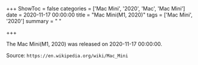 +++
ShowToc = false
categories = ['Mac Mini', '2020', 'Mac', 'Mac Mini']
date = 2020-11-17 00:00:00
title = "Mac Mini(M1, 2020)"
tags = ['Mac Mini', '2020']
summary = " "

+++

The Mac Mini(M1, 2020) was released on 2020-11-17 00:00:00.

Source: `https://en.wikipedia.org/wiki/Mac_Mini`
